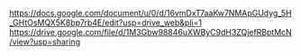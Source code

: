 https://docs.google.com/document/u/0/d/16vmDxT7aaKw7NMApGUdyg_5H_GHtOsMQX5K8bp7rb4E/edit?usp=drive_web&pli=1
https://drive.google.com/file/d/1M3Gbw98846uXWByC9dH3ZQjefRBptMcN/view?usp=sharing
